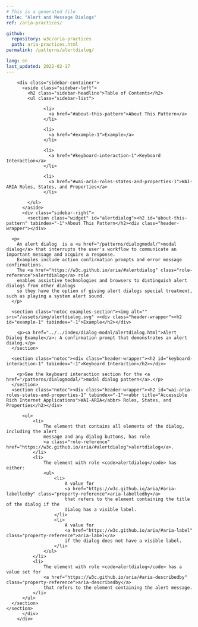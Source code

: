 ```yaml
---
# This is a generated file
title: "Alert and Message Dialogs"
ref: /aria-practices/

github:
  repository: w3c/aria-practices
  path: aria-practices.html
permalink: /patterns/alertdialog/

lang: en
last_updated: 2022-02-17
---
```



<link rel="stylesheet" href="/assets/styles.css">
<!-- Code highlighting styles -->
<link rel="stylesheet" href="/index/css/github.css">

<div>

        <div class="sidebar-container">
          <aside class="sidebar-left">
            <h2 class="sidebar-headline">Table of Contents</h2>
            <ul class="sidebar-list">
              
                  <li>
                    <a href="#about-this-pattern">About This Pattern</a>
                  </li>
                 
                  <li>
                    <a href="#example-1">Example</a>
                  </li>
                 
                  <li>
                    <a href="#keyboard-interaction-1">Keyboard Interaction</a>
                  </li>
                 
                  <li>
                    <a href="#wai-aria-roles-states-and-properties-1">WAI-ARIA Roles, States, and Properties</a>
                  </li>
                
            </ul>
          </aside>
          <div class="sidebar-right">
            <section class="widget" id="alertdialog"><h2 id="about-this-pattern" tabindex="-1">About This Pattern</h2><div class="header-wrapper"></div>
      
      <p>
        An alert dialog  is a <a href="/patterns/dialogmodal/">modal dialog</a> that interrupts the user's workflow to communicate an important message and acquire a response.
        Examples include action confirmation prompts and error message confirmations.
        The <a href="https://w3c.github.io/aria/#alertdialog" class="role-reference">alertdialog</a> role
        enables assistive technologies and browsers to distinguish alert dialogs from other dialogs
        so they have the option of giving alert dialogs special treatment, such as playing a system alert sound.
      </p>

      <section class="notoc examples-section"><img alt="" src="/assets/img/alertdialog.svg" ><div class="header-wrapper"><h2 id="example-1" tabindex="-1">Example</h2></div>
        
        <p><a href="../../index/dialog-modal/alertdialog.html">Alert Dialog Example</a>: A confirmation prompt that demonstrates an alert dialog.</p>
      </section>

      <section class="notoc"><div class="header-wrapper"><h2 id="keyboard-interaction-1" tabindex="-1">Keyboard Interaction</h2></div>
        
        <p>See the keyboard interaction section for the <a href="/patterns/dialogmodal/">modal dialog pattern</a>.</p>
      </section>
      <section class="notoc"><div class="header-wrapper"><h2 id="wai-aria-roles-states-and-properties-1" tabindex="-1"><abbr title="Accessible Rich Internet Applications">WAI-ARIA</abbr> Roles, States, and Properties</h2></div>
          
          <ul>
              <li>
                  The element that contains all elements of the dialog, including the alert
                  message and any dialog buttons, has role
                  <a class="role-reference" href="https://w3c.github.io/aria/#alertdialog">alertdialog</a>.
              </li>
              <li>
                  The element with role <code>alertdialog</code> has either:
                  <ul>
                      <li>
                          A value for
                          <a href="https://w3c.github.io/aria/#aria-labelledby" class="property-reference">aria-labelledby</a>
                          that refers to the element containing the title of the dialog if the
                          dialog has a visible label.
                      </li>
                      <li>
                          A value for
                          <a href="https://w3c.github.io/aria/#aria-label" class="property-reference">aria-label</a>
                          if the dialog does not have a visible label.
                      </li>
                  </ul>
              </li>
              <li>
                  The element with role <code>alertdialog</code> has a value set for
                  <a href="https://w3c.github.io/aria/#aria-describedby" class="property-reference">aria-describedby</a>
                  that refers to the element containing the alert message.
              </li>
          </ul>
      </section>
    </section>
          </div>
        </div>
      
</div>
<script>
  var SkipToConfig = {
    settings: {
      skipTo: {
        displayOption: 'popup',
        attachElement: '#site-header',
        colorTheme: 'aria'
      }
    }
  };
</script>
<script src="/assets/skipto.min.js"></script>

